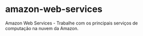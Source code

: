 # amazon-web-services
Amazon Web Services - Trabalhe com os principais serviços de computação na nuvem da Amazon.
